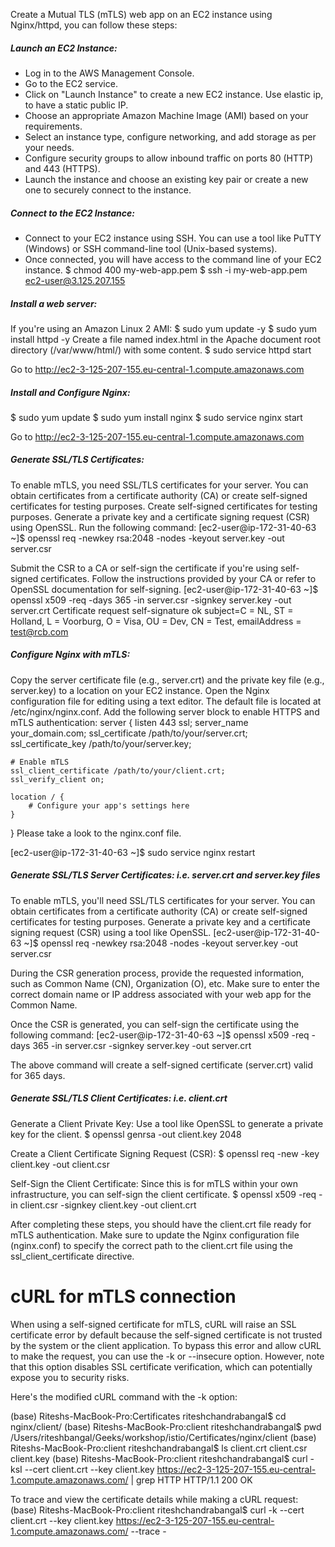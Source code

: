 Create a Mutual TLS (mTLS) web app on an EC2 instance using Nginx/httpd, you can follow these steps:

##### Launch an EC2 Instance:

- Log in to the AWS Management Console.
- Go to the EC2 service.
- Click on "Launch Instance" to create a new EC2 instance. Use elastic ip, to have a static public IP.
- Choose an appropriate Amazon Machine Image (AMI) based on your requirements.
- Select an instance type, configure networking, and add storage as per your needs.
- Configure security groups to allow inbound traffic on ports 80 (HTTP) and 443 (HTTPS).
- Launch the instance and choose an existing key pair or create a new one to securely connect to the instance.


##### Connect to the EC2 Instance:

- Connect to your EC2 instance using SSH. You can use a tool like PuTTY (Windows) or SSH command-line tool (Unix-based systems).
- Once connected, you will have access to the command line of your EC2 instance.
$ chmod 400 my-web-app.pem
$ ssh -i my-web-app.pem ec2-user@3.125.207.155


##### Install a web server:
If you're using an Amazon Linux 2 AMI:
$ sudo yum update -y
$ sudo yum install httpd -y
Create a file named index.html in the Apache document root directory (/var/www/html/) with some content.
$ sudo service httpd start

Go to http://ec2-3-125-207-155.eu-central-1.compute.amazonaws.com


##### Install and Configure Nginx:
$ sudo yum update
$ sudo yum install nginx
$ sudo service nginx start

Go to http://ec2-3-125-207-155.eu-central-1.compute.amazonaws.com

##### Generate SSL/TLS Certificates: 
To enable mTLS, you need SSL/TLS certificates for your server. You can obtain certificates from a certificate authority (CA) or create self-signed certificates for testing purposes.
Create self-signed certificates for testing purposes. Generate a private key and a certificate signing request (CSR) using OpenSSL. Run the following command:
[ec2-user@ip-172-31-40-63 ~]$ openssl req -newkey rsa:2048 -nodes -keyout server.key -out server.csr

Submit the CSR to a CA or self-sign the certificate if you're using self-signed certificates. Follow the instructions provided by your CA or refer to OpenSSL documentation for self-signing.
[ec2-user@ip-172-31-40-63 ~]$ openssl x509 -req -days 365 -in server.csr -signkey server.key -out server.crt
Certificate request self-signature ok
subject=C = NL, ST = Holland, L = Voorburg, O = Visa, OU = Dev, CN = Test, emailAddress = test@rcb.com


##### Configure Nginx with mTLS:
Copy the server certificate file (e.g., server.crt) and the private key file (e.g., server.key) to a location on your EC2 instance.
Open the Nginx configuration file for editing using a text editor. The default file is located at /etc/nginx/nginx.conf.
Add the following server block to enable HTTPS and mTLS authentication:
server {
    listen 443 ssl;
    server_name your_domain.com;
    ssl_certificate /path/to/your/server.crt;
    ssl_certificate_key /path/to/your/server.key;

    # Enable mTLS
    ssl_client_certificate /path/to/your/client.crt;
    ssl_verify_client on;

    location / {
        # Configure your app's settings here
    }
}
Please take a look to the nginx.conf file.

[ec2-user@ip-172-31-40-63 ~]$ sudo service nginx restart


##### Generate SSL/TLS Server Certificates: i.e. server.crt and server.key files
To enable mTLS, you'll need SSL/TLS certificates for your server. You can obtain certificates from a certificate authority (CA) or create self-signed certificates for testing purposes.
Generate a private key and a certificate signing request (CSR) using a tool like OpenSSL. 
[ec2-user@ip-172-31-40-63 ~]$ openssl req -newkey rsa:2048 -nodes -keyout server.key -out server.csr

During the CSR generation process, provide the requested information, such as Common Name (CN), Organization (O), etc. Make sure to enter the correct domain name or IP address associated with your web app for the Common Name.

Once the CSR is generated, you can self-sign the certificate using the following command:
[ec2-user@ip-172-31-40-63 ~]$ openssl x509 -req -days 365 -in server.csr -signkey server.key -out server.crt

The above command will create a self-signed certificate (server.crt) valid for 365 days.


##### Generate SSL/TLS Client Certificates: i.e. client.crt
Generate a Client Private Key:
Use a tool like OpenSSL to generate a private key for the client. 
$ openssl genrsa -out client.key 2048

Create a Client Certificate Signing Request (CSR):
$ openssl req -new -key client.key -out client.csr

Self-Sign the Client Certificate:
Since this is for mTLS within your own infrastructure, you can self-sign the client certificate.
$ openssl x509 -req -in client.csr -signkey client.key -out client.crt

After completing these steps, you should have the client.crt file ready for mTLS authentication. Make sure to update the Nginx configuration file (nginx.conf) to specify the correct path to the client.crt file using the ssl_client_certificate directive.

# cURL for mTLS connection
When using a self-signed certificate for mTLS, cURL will raise an SSL certificate error by default because the self-signed certificate is not trusted by the system or the client application. To bypass this error and allow cURL to make the request, you can use the -k or --insecure option. However, note that this option disables SSL certificate verification, which can potentially expose you to security risks.

Here's the modified cURL command with the -k option:

(base) Riteshs-MacBook-Pro:Certificates riteshchandrabangal$ cd nginx/client/
(base) Riteshs-MacBook-Pro:client riteshchandrabangal$ pwd
/Users/riteshbangal/Geeks/workshop/istio/Certificates/nginx/client
(base) Riteshs-MacBook-Pro:client riteshchandrabangal$ ls
client.crt	client.csr	client.key
(base) Riteshs-MacBook-Pro:client riteshchandrabangal$ curl -ksI --cert client.crt --key client.key https://ec2-3-125-207-155.eu-central-1.compute.amazonaws.com/ | grep HTTP
HTTP/1.1 200 OK

To trace and view the certificate details while making a cURL request:
(base) Riteshs-MacBook-Pro:client riteshchandrabangal$ curl -k  --cert client.crt --key client.key https://ec2-3-125-207-155.eu-central-1.compute.amazonaws.com/ --trace -
